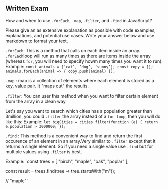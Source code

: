 ## Written Exam

How and when to use `.forEach`, `.map`, `.filter`, and `.find` in JavaScript?

Please give an as extensive explanation as possible with code examples, explanations, and potential use cases. Write your answer below and use markdown to format your text.

`.forEach`:
This is a method that calls on each item inside an array. `.forEach`loop will run as many times as there are items inside the array (whereas `for`, you will need to specify howm many times you want it to run).
Example: `const animals = [‘cat’, ‘dog’, ‘sunny’];
const copy = [];
animals.forEach(animal => { copy.push(animal) });`

`.map` :
map is a collection of elements where each element is stored as a key, value pair. It "maps out" the results.

`.filter`: You can user this method when you want to filter certain element from the array in a clean way.

Let's say you want to search which cities has a population greater than 3million, you could `.filter` the array instead of a `for loop`, then you will do like this: 
Example: `let bigCities = cities.filter(function (e) {
    return e.population > 3000000;
});`

`.find` :
This method is a convenient way to find and return the first occurence of an element in an array.Very similar to `.filter` except that it returns a single element. So if you need a single value use `.find` but for multiple values using `.filter` is best.

Example: `const trees = [ 
  "birch", 
  "maple", 
  "oak", 
  "poplar" 
];

const result = trees.find(tree => tree.startsWith("m"));

// "maple"`



